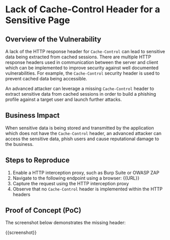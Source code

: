 # Lack of Cache-Control Header for a Sensitive Page

## Overview of the Vulnerability

A lack of the HTTP response header for `Cache-Control` can lead to sensitive data being extracted from cached sessions. There are multiple HTTP response headers used in communication between the server and client which can be implemented to improve security against well documented vulnerabilities. For example, the `Cache-Control` security header is used to prevent cached data being accessible.

An advanced attacker can leverage a missing `Cache-Control` header to extract sensitive data from cached sessions in order to build a phishing profile against a target user and launch further attacks.

## Business Impact

When sensitive data is being stored and transmitted by the application which does not have the `Cache-Control` header, an advanced attacker can access the sensitive data, phish users and cause reputational damage to the business.

## Steps to Reproduce

1. Enable a HTTP interception proxy, such as Burp Suite or OWASP ZAP
1. Navigate to the following endpoint using a browser: {{URL}}
1. Capture the request using the HTTP interception proxy
1. Observe that no `Cache-Control` header is implemented within the HTTP headers

## Proof of Concept (PoC)

The screenshot below demonstrates the missing header:

{{screenshot}}
